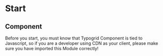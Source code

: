 # Start

## Component

Before you start, you must know that Typogrid Component is tied to Javascript, so if you are a developer using CDN as your client, please make sure you have imported this Module correctly!
